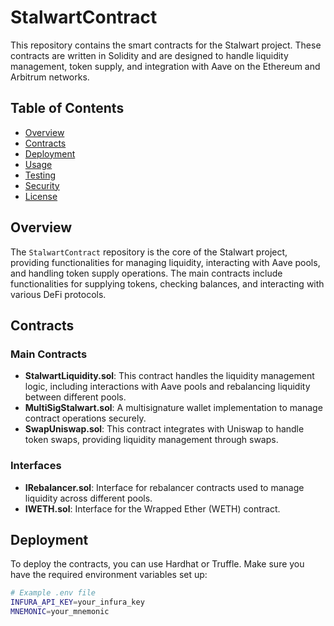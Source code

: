 # StalwartContract

This repository contains the smart contracts for the Stalwart project. These contracts are written in Solidity and are designed to handle liquidity management, token supply, and integration with Aave on the Ethereum and Arbitrum networks.

## Table of Contents

- [Overview](#overview)
- [Contracts](#contracts)
- [Deployment](#deployment)
- [Usage](#usage)
- [Testing](#testing)
- [Security](#security)
- [License](#license)

## Overview

The `StalwartContract` repository is the core of the Stalwart project, providing functionalities for managing liquidity, interacting with Aave pools, and handling token supply operations. The main contracts include functionalities for supplying tokens, checking balances, and interacting with various DeFi protocols.

## Contracts

### Main Contracts

- **StalwartLiquidity.sol**: This contract handles the liquidity management logic, including interactions with Aave pools and rebalancing liquidity between different pools.
- **MultiSigStalwart.sol**: A multisignature wallet implementation to manage contract operations securely.
- **SwapUniswap.sol**: This contract integrates with Uniswap to handle token swaps, providing liquidity management through swaps.

### Interfaces

- **IRebalancer.sol**: Interface for rebalancer contracts used to manage liquidity across different pools.
- **IWETH.sol**: Interface for the Wrapped Ether (WETH) contract.

## Deployment

To deploy the contracts, you can use Hardhat or Truffle. Make sure you have the required environment variables set up:

```bash
# Example .env file
INFURA_API_KEY=your_infura_key
MNEMONIC=your_mnemonic
```
